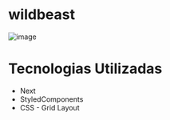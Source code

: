 # wildbeast

![image](https://user-images.githubusercontent.com/3511851/113958229-192c9300-97f7-11eb-9f1a-4b8f0fa6fde0.png)

# Tecnologias Utilizadas
- Next
- StyledComponents
- CSS - Grid Layout

